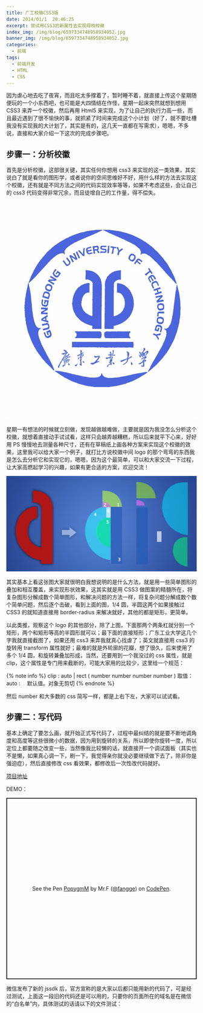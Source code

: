 ```yaml
---
title: 广工校徽CSS3版
date: 2014/01/1  20:46:25
excerpt: 尝试用CSS3的新属性去实现母校校徽
index_img: /img/blog/6597334748958934052.jpg
banner_img: /img/blog/6597334748958934052.jpg
categories:
  - 前端
tags:
  - 前端开发
  - HTML
  - CSS
---
```


因为虐心地去吃了夜宵，而且吃太多撑着了，暂时睡不着，就直接上传这个星期随便玩的一个小东西吧，也可能是大四情结在作怪，星期一起床突然就想到想用 CSS3 来弄一个校徽，然后再用 Html5 来实现，为了让自己的执行力高一些，而且最近遇到了很不愉快的事，就抓紧了时间来完成这个小计划（好了，就不要吐槽我没有实现我的大计划了，其实是有的，这几天一直都在写需求），嗯嗯，不多说，直接和大家介绍一下这次的完成步骤吧。

## 步骤一：分析校徽

首先是分析校徽，这部很关键，其实任何你想用 css3 来实现的这一类效果，其实说白了就是看你的图形学，或者说你的空间思维好不好，用什么样的方法去实现这个校徽，还有就是不同方法之间的代码实现效率等等，如果不考虑这些，会让自己的 css3 代码变得非常冗余，而且徒增自己的工作量，得不偿失。
![](/img/blog/6597201708052102870.jpg)

星期一有想法的时候就立刻做，发现越做越难做，主要就是因为我没怎么分析这个校徽，就想着直接动手试试看，这样只会越弄越糟糕，所以后来就平下心来，好好用 PS 慢慢地去测量各种尺寸，还有在草稿纸上画各种方案来实现这个校徽的效果，这里我可以给大家一个例子，就打比方说校徽中间 logo 的那个弯弯的东西我是怎么去分析它和实现它的，嗯嗯，因为这个最简单，可以和大家交流一下过程，让大家高燃起学习的兴趣，如果有更合适的方案，欢迎交流！

![](/img/blog/2536652490134271702.jpg)

其实基本上看这张图大家就很明白我想说明的是什么方法，就是用一些简单图形的叠加和相互覆盖，来实现形状效果，这其实就是用 CSS3 做图案的精髓所在，将复杂图形分解成数个简单图形，和解决问题的方法一样，将复杂问题分解成数个数个简单问题，然后逐个击破，看到上面的图，1/4 圆，半圆这两个如果接触过 CSS3 的就知道直接用 border-radius 来解决就好，其他的都是矩形，更简单。

以此类推，观察这个 logo 的其他部分，除了上图，下面那两个两条杠就分别一个矩形，两个和矩形等高的半圆形就可以；最下面的直接矩形；广东工业大学这几个字我就直接截图了，如果还用 css3 来弄我就真心找虐了；英文就直接用 css3 的旋转用 transform 属性就好；最难的就是外轮廓的花瓣，想了很久，后来使用了多个 1/4 圆，和旋转兼叠加形成，当然，还要用到一个我没过的 css 属性，就是 clip，这个属性是专门用来截断的，可能大家用的比较少，这里给一个规范：

{% note info %}
clip : auto | rect ( number number number number ) 取值：auto :　 默认值。对象无剪切
{% endnote %}

然后 number 和大多数的 css 简写一样，都是上右下左，大家可以试试看。

## 步骤二：写代码

基本上确定了要怎么画，就开始正式写代码了，过程中最纠结的就是要不断地调角度和高度等这些很微小的数据，因为用到旋转的关系，所以即使你旋转一度，所以定位上都要随之改变一些，当然像我比较懒的话，就直接开一个调试面板（其实也不是懒，如果真心调一下，刷一下，我觉得亲你就没必要继续做下去了，除非你是强迫症），然后直接修改 css 看效果，都修改后一次性改代码就好。

[项目地址](https://github.com/fangge/css3logo)

DEMO：

<p class="codepen" data-height="479" data-theme-id="dark" data-default-tab="css,result" data-user="fangge" data-slug-hash="PopygmM" style="height: 479px; box-sizing: border-box; display: flex; align-items: center; justify-content: center; border: 2px solid; margin: 1em 0; padding: 1em;" data-pen-title="PopygmM">
  <span>See the Pen <a href="https://codepen.io/fangge/pen/PopygmM">
  PopygmM</a> by Mr.F (<a href="https://codepen.io/fangge">@fangge</a>)
  on <a href="https://codepen.io">CodePen</a>.</span>
</p>
<script async src="https://cpwebassets.codepen.io/assets/embed/ei.js"></script>

微信发布了新的 jssdk 后，官方宣称的是大家以后都只能用新的代码了，可是经过测试，上面这一段旧的代码还是可以用的，只要你的页面所在的域名是在微信的“白名单”内，具体测试的话请以下的文件测试：
